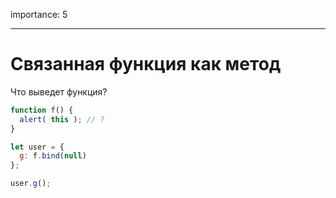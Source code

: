 importance: 5

---

# Связанная функция как метод

Что выведет функция?

```js
function f() {
  alert( this ); // ?
}

let user = {
  g: f.bind(null)
};

user.g();
```

